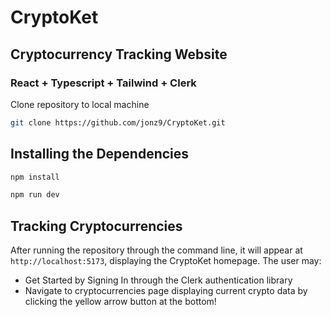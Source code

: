 # CryptoKet 
## Cryptocurrency Tracking Website 
### React + Typescript + Tailwind + Clerk

Clone repository to local machine

```bash
git clone https://github.com/jonz9/CryptoKet.git
```

## Installing the Dependencies

```bash
npm install
```
```bash
npm run dev
```

## Tracking Cryptocurrencies

After running the repository through the command line, it will appear at `http://localhost:5173`, displaying the CryptoKet homepage.
The user may:
- Get Started by Signing In through the Clerk authentication library
- Navigate to cryptocurrencies page displaying current crypto data by clicking the yellow arrow button at the bottom!

